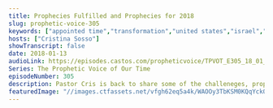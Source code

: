 ```yaml
---
title: Prophecies Fulfilled and Prophecies for 2018
slug: prophetic-voice-305
keywords: ["appointed time","transformation","united states","israel","move of god","seedtime and harvest","politics","apostles and prophets"]
hosts: ["Cristina Sosso"]
showTranscript: false
date: 2018-01-13
audioLink: https://episodes.castos.com/propheticvoice/TPVOT_E305_18_01_13-14_Prophecies_Fulfilled_and_for_2018.mp3
Series: The Prophetic Voice of Our Time
episodeNumber: 305
description: Pastor Cris is back to share some of the challeneges, prophecies, and encouragement for the Body. God fulfilled His word in glorious ways in 2017, and there's even greater things prophesied to come in 2018!
featuredImage: "//images.ctfassets.net/vfgh62eq5a4k/WAOOy3TbKSM0KQqYckOYK/25ab30062a940a41fdb217e8ddfe74c1/konstantin-planinski-395938-unsplash__1_.jpg"
---
```

